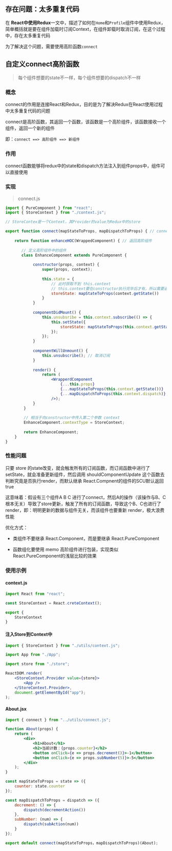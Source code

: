 ## 存在问题：太多重复代码

在 **React中使用Redux**一文中，描述了如何在`Home`和`Profile`组件中使用Redux，简单概括就是要在组件加载时订阅Context，在组件卸载时取消订阅，在这个过程中，存在太多重复代码

为了解决这个问题，需要使用高阶函数`connect`



## 自定义connect高阶函数

> 每个组件想要的state不一样，每个组件想要的dispatch不一样

### 概念

connect的作用是连接React和Redux，目的是为了解决Redux在React使用过程中太多重复代码的问题

connect是高阶函数，其返回一个函数，该函数是一个高阶组件，该函数接收一个组件，返回一个新的组件

即：`connect ==> 高阶组件 ==> 新组件`

### 作用

connect函数能够将redux中的state和dispatch方法注入到组件props中，组件可以直接使用

### 实现

> connect.js

```jsx
import { PureComponent } from "react";
import { StoreContext } from "./context.js"; 

// StoreContex是一个Context，其Provider的value为Redux中的store

export function connect(mapStateToProps, mapDispatchToProps) { // connect高阶函数
    
    return function enhanceHOC(WrappedComponent) { // 返回高阶组件
        
       // 定义高阶组件中的组件
       class EnhanceComponent extends PureComponent {
           
            constructor(props, context) {
                super(props, context);
                
                this.state = {
                    // 此时获取不到 this.context
                    // this.context要在constructor执行完毕后才有，所以需要通过参数来获取
                    storeState: mapStateToProps(context.getState()) 
                }
            }
            
            componentDidMount() {
                this.unsubsribe = this.context.subscribe(() => {
                    this.setState({
                        storeState: mapStateToProps(this.context.getState())
                    });
                });
            }
            
            componentWillUnmount() {
                this.unsubscribe(); // 取消订阅
            }
            
            render() {
                return (
                    <WrapperdComponent 
                        {...this.props} 
                        {...mapStateToProps(this.context.getState())}
                        {...mapDispatchToProps(this.context.dispatch)}
                	/>);
            }
        }
        
        // 相当于向constructor中传入第二个参数 context
        EnhanceComponent.contextType = StoreContext; 
        
        return EnhanceComponent;
    }
}
```

### 性能问题

只要 store 的state改变，就会触发所有的订阅函数，而订阅函数中进行了setState，就会准备更新组件，然后调用 shouldComponentUpdate 这个函数去判断究竟是否执行render，而默认继承 React.Compnent的组件的SCU默认返回true

这意味着：假设有三个组件A B C 进行了connect，然后A的操作（该操作与B、C根本无关）导致了store更新，触发了所有的订阅函数，导致这个B、C也进行了render，即：明明更新的数据与组件无关，而该组件也要重新 render，极大浪费性能

优化方式：

* 类组件不要继承 React.Component，而是要继承 React.PureComponent

* 函数组化要使用 memo 高阶组件进行包装，实现类似 React.PureComponent的浅层比较的效果

### 使用示例

#### context.js

```js
import React from "react";

const StoreContext = React.creteContext();

export {
	StoreContext
}
```

#### 注入Store到Context中

```jsx
import { StoreContext } from "./utils/context.js";

import App from "./App";

import store from "./store";

ReactDOM.render(
	<StoreContext.Provider value={store}>
    	<App />
    </StoreContext.Provider>,
    document.getElementById("app");
);
```

#### About.jsx

```jsx
import { connect } from "../utils/connect.js";

function About(props) {
    return (
        <div>
        	<h1>About</h1>
            <h2>当前计数：{props.counter}</h2>
            <button onClick={e => props.decrement()}>-1</button>
            <button onClick={e => props.subNumber(5)}>-5</button>
        </div>
    );
}

const mapStateToProps = state => ({
	counter: state.counter  
});

const mapDispatchToProps = dispatch => ({
    decrement: () => {
        dispatch(decrementAction())
    },
    subNumber: (num) => {
        dispatch(subAction(num))
    }
});

export default connect(mapStateToProps，mapDispatchToProps)(About);
```
